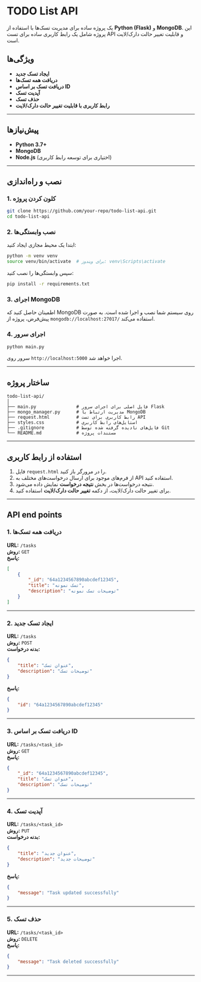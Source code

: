 # TODO List API

یک پروژه ساده برای مدیریت تسک‌ها با استفاده از **Python (Flask)** و **MongoDB**. این پروژه شامل یک رابط کاربری ساده برای تست API و قابلیت تغییر حالت دارک/لایت است.

## ویژگی‌ها
- **ایجاد تسک جدید**
- **دریافت همه تسک‌ها**
- **دریافت تسک بر اساس ID**
- **آپدیت تسک**
- **حذف تسک**
- **رابط کاربری با قابلیت تغییر حالت دارک/لایت**

---

## پیش‌نیازها
- **Python 3.7+**
- **MongoDB**
- **Node.js** (اختیاری برای توسعه رابط کاربری)

---

## نصب و راه‌اندازی

### 1. کلون کردن پروژه
```bash
git clone https://github.com/your-repo/todo-list-api.git
cd todo-list-api
```

### 2. نصب وابستگی‌ها
ابتدا یک محیط مجازی ایجاد کنید:
```bash
python -m venv venv
source venv/bin/activate  # برای ویندوز: venv\Scripts\activate
```

سپس وابستگی‌ها را نصب کنید:
```bash
pip install -r requirements.txt
```

### 3. اجرای MongoDB
اطمینان حاصل کنید که MongoDB روی سیستم شما نصب و اجرا شده است. به صورت پیش‌فرض، پروژه از `mongodb://localhost:27017/` استفاده می‌کند.

### 4. اجرای سرور
```bash
python main.py
```

سرور روی `http://localhost:5000` اجرا خواهد شد.

---

## ساختار پروژه
```
todo-list-api/
│
├── main.py               # فایل اصلی برای اجرای سرور Flask
├── mongo_manager.py      # مدیریت ارتباط با MongoDB
├── request.html          # رابط کاربری برای تست API
├── styles.css            # استایل‌های رابط کاربری
├── .gitignore            # فایل‌های نادیده گرفته شده توسط Git
└── README.md             # مستندات پروژه
```

---

## استفاده از رابط کاربری
1. فایل `request.html` را در مرورگر باز کنید.
2. از فرم‌های موجود برای ارسال درخواست‌های مختلف به API استفاده کنید.
3. نتیجه درخواست‌ها در بخش **نتیجه درخواست** نمایش داده می‌شود.
4. برای تغییر حالت دارک/لایت، از دکمه **تغییر حالت دارک/لایت** استفاده کنید.

---

## API end points

### 1. دریافت همه تسک‌ها
**URL:** `/tasks`  
**روش:** `GET`  
**پاسخ:**
```json
[
    {
        "_id": "64a1234567890abcdef12345",
        "title": "تسک نمونه",
        "description": "توضیحات تسک نمونه"
    }
]
```

---

### 2. ایجاد تسک جدید
**URL:** `/tasks`  
**روش:** `POST`  
**بدنه درخواست:**
```json
{
    "title": "عنوان تسک",
    "description": "توضیحات تسک"
}
```
**پاسخ:**
```json
{
    "id": "64a1234567890abcdef12345"
}
```

---

### 3. دریافت تسک بر اساس ID
**URL:** `/tasks/<task_id>`  
**روش:** `GET`  
**پاسخ:**
```json
{
    "_id": "64a1234567890abcdef12345",
    "title": "عنوان تسک",
    "description": "توضیحات تسک"
}
```

---

### 4. آپدیت تسک
**URL:** `/tasks/<task_id>`  
**روش:** `PUT`  
**بدنه درخواست:**
```json
{
    "title": "عنوان جدید",
    "description": "توضیحات جدید"
}
```
**پاسخ:**
```json
{
    "message": "Task updated successfully"
}
```

---

### 5. حذف تسک
**URL:** `/tasks/<task_id>`  
**روش:** `DELETE`  
**پاسخ:**
```json
{
    "message": "Task deleted successfully"
}
```

---

